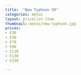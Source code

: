 ```yaml
---
title:  "New Typhoon 50"
categories: motos
layout: pricelist-item
thumbnail: motos/new-typhoon.jpg
prices:
- €30
- €50
- €70
- €90
- €110
- €130
- €150

---
```





